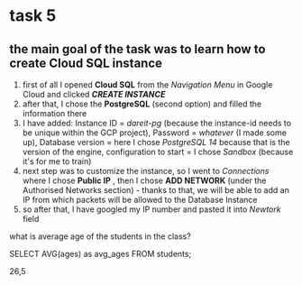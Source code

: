 # task 5
## the main goal of the task was to learn how to create Cloud SQL instance
1. first of all I opened **Cloud SQL** from the *Navigation Menu* in Google Cloud and clicked ***CREATE INSTANCE***
2. after that, I chose the **PostgreSQL** (second option) and filled the information there
3. I have added: Instance ID = *dareit-pg* (because the instance-id needs to be unique within the GCP project), Password = *whatever* (I made some up), Database version = here I chose *PostgreSQL 14* because that is the version of the engine, configuration to start = I chose *Sandbox* (because it's for me to train)
4. next step was to customize the instance, so I went to *Connections* where I chose **Public IP** , then I chose **ADD NETWORK** (under the Authorised Networks section) - thanks to that, we will be able to add an IP from which packets will be allowed to the Database Instance
5. so after that, I have googled my IP number and pasted it into *Newtork* field








what is average age of the students in the class?

SELECT AVG(ages) as avg_ages
FROM students;

26,5
